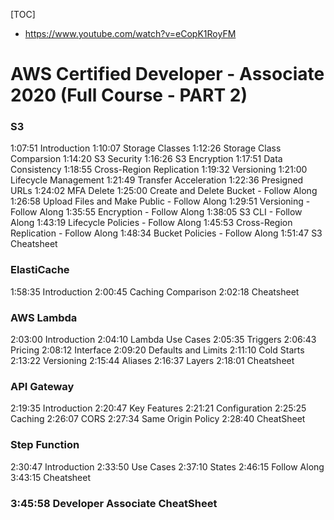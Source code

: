 [TOC]

- https://www.youtube.com/watch?v=eCopK1RoyFM

# AWS Certified Developer - Associate 2020 (Full Course - PART 2)

### S3

1:07:51 Introduction
1:10:07 Storage Classes
1:12:26 Storage Class Comparsion
1:14:20 S3 Security
1:16:26 S3 Encryption
1:17:51 Data Consistency
1:18:55 Cross-Region Replication
1:19:32 Versioning
1:21:00 Lifecycle Management
1:21:49 Transfer Acceleration
1:22:36 Presigned URLs
1:24:02 MFA Delete
1:25:00 Create and Delete Bucket - Follow Along
1:26:58 Upload Files and Make Public - Follow Along
1:29:51 Versioning - Follow Along
1:35:55 Encryption - Follow Along
1:38:05 S3 CLI - Follow Along
1:43:19 Lifecycle Policies - Follow Along 
1:45:53 Cross-Region Replication - Follow Along
1:48:34 Bucket Policies - Follow Along
1:51:47 S3 Cheatsheet

### ElastiCache

1:58:35 Introduction
2:00:45 Caching Comparison
2:02:18 Cheatsheet

### AWS Lambda

2:03:00 Introduction
2:04:10 Lambda Use Cases
2:05:35 Triggers
2:06:43 Pricing
2:08:12 Interface
2:09:20 Defaults and Limits
2:11:10 Cold Starts
2:13:22 Versioning
2:15:44 Aliases
2:16:37 Layers
2:18:01 Cheatsheet

### API Gateway

2:19:35 Introduction
2:20:47 Key Features
2:21:21 Configuration
2:25:25 Caching
2:26:07 CORS
2:27:34 Same Origin Policy
2:28:40 CheatSheet

### Step Function 

2:30:47 Introduction
2:33:50 Use Cases
2:37:10 States
2:46:15 Follow Along
3:43:15 Cheatsheet

### 3:45:58 Developer Associate CheatSheet